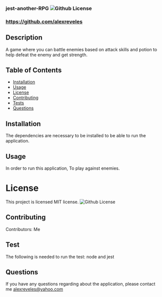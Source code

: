 ### jest-another-RPG ![Github License](https://img.shields.io/badge/license-MIT-red.svg)
  ### https://github.com/alexreveles
  ## Description
  A game where you can battle enemies based on attack skills and potion to help defeat the enemy and get strength.
  ##  Table of Contents
  * [Installation](#installation)
  * [Usage](#usage)
  * [License](#License)
  * [Contributing](#contributing)
  * [Tests](#Tests)
  * [Questions](#questions)
  ## Installation
  The dependencies are necessary to be installed to be able to run the application.
  ## Usage
  In order to run this application, To play against enemies.
  
  # License
  This project is  licensed MIT license.
  ![Github License](https://img.shields.io/badge/license-MIT-red.svg)
  ## Contributing
  Contributors: Me
  ## Test
  The following is needed to run the test: node and jest
  ## Questions
  If you have any questions regarding about the application, please contact me alexreveles@yahoo.com
